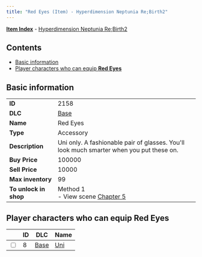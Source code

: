 ```yaml
---
title: "Red Eyes (Item) - Hyperdimension Neptunia Re;Birth2"
---
```


[**Item Index**](/neptunia/rb2/item/index.html) - [Hyperdimension Neptunia Re;Birth2](/neptunia/rb2)

## Contents

- [Basic information](#basic-information)
- [Player characters who can equip **Red Eyes**](#player-characters-who-can-equip-red-eyes)

## Basic information

|   |   |
| -- | -- |
| **ID** | 2158 |
| **DLC** | [Base](/neptunia/rb2/dlc/0-base.html) |
| **Name** | Red Eyes |
| **Type** | Accessory |
| **Description** | Uni only. A fashionable pair of glasses. You'll look much smarter when you put these on. |
| **Buy Price** | 100000 |
| **Sell Price** | 10000 |
| **Max inventory** | 99 |
| **To unlock in shop** | Method 1<br />- View scene [Chapter 5](/neptunia/rb2/scene/0-351-chapter-5.html) |

## Player characters who can equip **Red Eyes**

|    | ID | DLC | Name |
| -- | -- | --- | ---- |
| <input type="checkbox" id="rb2-player-0-8" class="trackbox" /> | 8 | [Base](/neptunia/rb2/dlc/0-base.html) | [Uni](/neptunia/rb2/player/0-8-uni.html) |